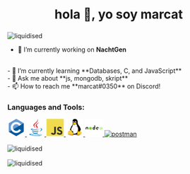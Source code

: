 <h1 align="center">hola 👋, yo soy marcat</h1>
<h3 align="center"></h3>

<p align="left"> <img src="https://komarev.com/ghpvc/?username=liquidised&label=Profile%20views&color=0e75b6&style=flat" alt="liquidised" /> </p>

- 🔭 I’m currently working on **NachtGen**
<br/>
- 🌱 I’m currently learning **Databases, C, and JavaScript**
<br/>
- 💬 Ask me about **js, mongodb, skript**
<br/>
- 📫 How to reach me **marcat#0350** on Discord!

<p align="left">
</p>

<h3 align="left">Languages and Tools:</h3>
<p align="left"> <a href="https://www.cprogramming.com/" target="_blank" rel="noreferrer"> <img src="https://raw.githubusercontent.com/devicons/devicon/master/icons/c/c-original.svg" alt="c" width="40" height="40"/> </a> <a href="https://www.java.com" target="_blank" rel="noreferrer"> <img src="https://raw.githubusercontent.com/devicons/devicon/master/icons/java/java-original.svg" alt="java" width="40" height="40"/> </a> <a href="https://developer.mozilla.org/en-US/docs/Web/JavaScript" target="_blank" rel="noreferrer"> <img src="https://raw.githubusercontent.com/devicons/devicon/master/icons/javascript/javascript-original.svg" alt="javascript" width="40" height="40"/> </a> <a href="https://www.linux.org/" target="_blank" rel="noreferrer"> <img src="https://raw.githubusercontent.com/devicons/devicon/master/icons/linux/linux-original.svg" alt="linux" width="40" height="40"/> </a> <a href="https://nodejs.org" target="_blank" rel="noreferrer"> <img src="https://raw.githubusercontent.com/devicons/devicon/master/icons/nodejs/nodejs-original-wordmark.svg" alt="nodejs" width="40" height="40"/> </a> <a href="https://postman.com" target="_blank" rel="noreferrer"> <img src="https://www.vectorlogo.zone/logos/getpostman/getpostman-icon.svg" alt="postman" width="40" height="40"/> </a> </p>

<p><img align="center" src="https://github-readme-stats.vercel.app/api/top-langs?username=liquidised&show_icons=true&locale=en&layout=compact" alt="liquidised" /></p>

<p><img align="center" src="https://github-readme-streak-stats.herokuapp.com/?user=liquidised&" alt="liquidised" /></p>
